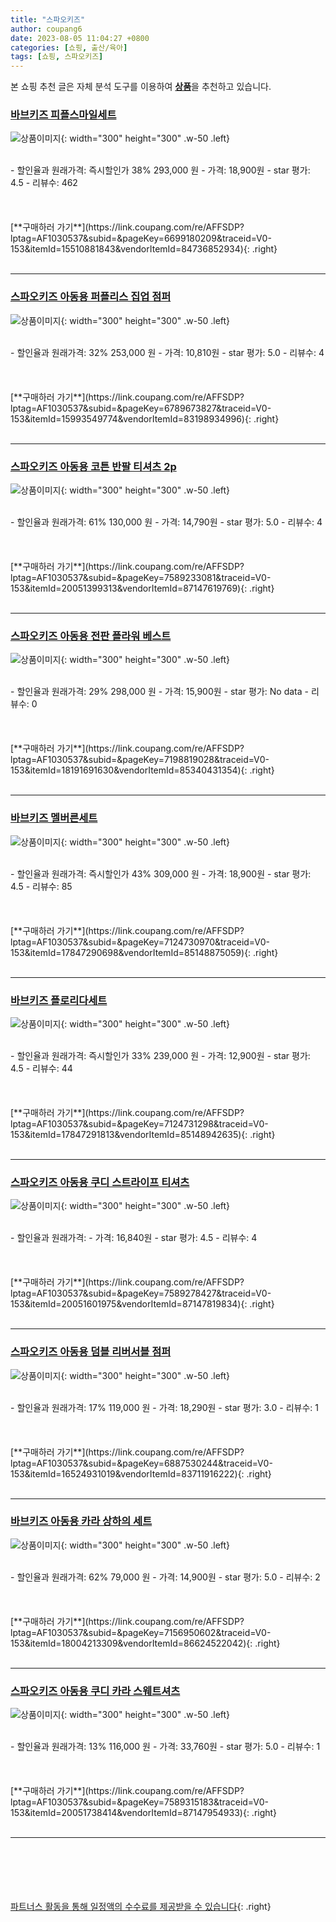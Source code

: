 ```yaml
---
title: "스파오키즈"
author: coupang6
date: 2023-08-05 11:04:27 +0800
categories: [쇼핑, 출산/육아]
tags: [쇼핑, 스파오키즈]
---
```


본 쇼핑 추천 글은 자체 분석 도구를 이용하여 [**상품**](https://link.coupang.com/a/bao1ui)을 추천하고 있습니다.

### [바브키즈 피플스마일세트](https://link.coupang.com/re/AFFSDP?lptag=AF1030537&subid=&pageKey=6699180209&traceid=V0-153&itemId=15510881843&vendorItemId=84736852934)

![상품이미지](https://thumbnail10.coupangcdn.com/thumbnails/remote/230x230ex/image/vendor_inventory/c5c7/61f69120dfad1b219263c17008424186ea73cbe8eb5cdf899758308af868.jpg){: width="300" height="300" .w-50 .left}


<br>
- 할인율과 원래가격: 즉시할인가 38%  293,000   원
- 가격: 18,900원
- star 평가: 4.5
- 리뷰수: 462
<br>
<br>
<br>
<br>
[**구매하러 가기**](https://link.coupang.com/re/AFFSDP?lptag=AF1030537&subid=&pageKey=6699180209&traceid=V0-153&itemId=15510881843&vendorItemId=84736852934){: .right}
<br>
<br>

---

### [스파오키즈 아동용 퍼플리스 집업 점퍼](https://link.coupang.com/re/AFFSDP?lptag=AF1030537&subid=&pageKey=6789673827&traceid=V0-153&itemId=15993549774&vendorItemId=83198934996)

![상품이미지](https://thumbnail8.coupangcdn.com/thumbnails/remote/230x230ex/image/rs_quotation_api/gunyqii2/47e34ef6f05447b5b366ed8b2d63a0d7.jpg){: width="300" height="300" .w-50 .left}


<br>
- 할인율과 원래가격: 32%  253,000   원
- 가격: 10,810원
- star 평가: 5.0
- 리뷰수: 4
<br>
<br>
<br>
<br>
[**구매하러 가기**](https://link.coupang.com/re/AFFSDP?lptag=AF1030537&subid=&pageKey=6789673827&traceid=V0-153&itemId=15993549774&vendorItemId=83198934996){: .right}
<br>
<br>

---

### [스파오키즈 아동용 코튼 반팔 티셔츠 2p](https://link.coupang.com/re/AFFSDP?lptag=AF1030537&subid=&pageKey=7589233081&traceid=V0-153&itemId=20051399313&vendorItemId=87147619769)

![상품이미지](https://thumbnail10.coupangcdn.com/thumbnails/remote/230x230ex/image/retail/images/2023/09/11/9/0/0a368b30-7700-4790-96bb-7fa92cbb660d.jpg){: width="300" height="300" .w-50 .left}


<br>
- 할인율과 원래가격: 61%  130,000   원
- 가격: 14,790원
- star 평가: 5.0
- 리뷰수: 4
<br>
<br>
<br>
<br>
[**구매하러 가기**](https://link.coupang.com/re/AFFSDP?lptag=AF1030537&subid=&pageKey=7589233081&traceid=V0-153&itemId=20051399313&vendorItemId=87147619769){: .right}
<br>
<br>

---

### [스파오키즈 아동용 전판 플라워 베스트](https://link.coupang.com/re/AFFSDP?lptag=AF1030537&subid=&pageKey=7198819028&traceid=V0-153&itemId=18191691630&vendorItemId=85340431354)

![상품이미지](https://thumbnail9.coupangcdn.com/thumbnails/remote/230x230ex/image/rs_quotation_api/hmwzcjjk/79364f60e3464da6ae15470b57d38026.jpg){: width="300" height="300" .w-50 .left}


<br>
- 할인율과 원래가격: 29%  298,000   원
- 가격: 15,900원
- star 평가: No data
- 리뷰수: 0
<br>
<br>
<br>
<br>
[**구매하러 가기**](https://link.coupang.com/re/AFFSDP?lptag=AF1030537&subid=&pageKey=7198819028&traceid=V0-153&itemId=18191691630&vendorItemId=85340431354){: .right}
<br>
<br>

---

### [바브키즈 멜버른세트](https://link.coupang.com/re/AFFSDP?lptag=AF1030537&subid=&pageKey=7124730970&traceid=V0-153&itemId=17847290698&vendorItemId=85148875059)

![상품이미지](https://thumbnail8.coupangcdn.com/thumbnails/remote/230x230ex/image/vendor_inventory/7a77/66b53b7c98e8524d16c820228d95717a09354d7dc7c790b7c2af54f0c752.jpg){: width="300" height="300" .w-50 .left}


<br>
- 할인율과 원래가격: 즉시할인가 43%  309,000   원
- 가격: 18,900원
- star 평가: 4.5
- 리뷰수: 85
<br>
<br>
<br>
<br>
[**구매하러 가기**](https://link.coupang.com/re/AFFSDP?lptag=AF1030537&subid=&pageKey=7124730970&traceid=V0-153&itemId=17847290698&vendorItemId=85148875059){: .right}
<br>
<br>

---

### [바브키즈 플로리다세트](https://link.coupang.com/re/AFFSDP?lptag=AF1030537&subid=&pageKey=7124731298&traceid=V0-153&itemId=17847291813&vendorItemId=85148942635)

![상품이미지](https://thumbnail9.coupangcdn.com/thumbnails/remote/230x230ex/image/vendor_inventory/75e2/6b85575eb13af824453202d949491b6a07f8bd59f8b3d95ea2502f047974.jpg){: width="300" height="300" .w-50 .left}


<br>
- 할인율과 원래가격: 즉시할인가 33%  239,000   원
- 가격: 12,900원
- star 평가: 4.5
- 리뷰수: 44
<br>
<br>
<br>
<br>
[**구매하러 가기**](https://link.coupang.com/re/AFFSDP?lptag=AF1030537&subid=&pageKey=7124731298&traceid=V0-153&itemId=17847291813&vendorItemId=85148942635){: .right}
<br>
<br>

---

### [스파오키즈 아동용 쿠디 스트라이프 티셔츠](https://link.coupang.com/re/AFFSDP?lptag=AF1030537&subid=&pageKey=7589278427&traceid=V0-153&itemId=20051601975&vendorItemId=87147819834)

![상품이미지](https://thumbnail10.coupangcdn.com/thumbnails/remote/230x230ex/image/rs_quotation_api/ddsamyk3/5f1181ca71934061ac063b5c28768da2.jpg){: width="300" height="300" .w-50 .left}


<br>
- 할인율과 원래가격: 
- 가격: 16,840원
- star 평가: 4.5
- 리뷰수: 4
<br>
<br>
<br>
<br>
[**구매하러 가기**](https://link.coupang.com/re/AFFSDP?lptag=AF1030537&subid=&pageKey=7589278427&traceid=V0-153&itemId=20051601975&vendorItemId=87147819834){: .right}
<br>
<br>

---

### [스파오키즈 아동용 덤블 리버서블 점퍼](https://link.coupang.com/re/AFFSDP?lptag=AF1030537&subid=&pageKey=6887530244&traceid=V0-153&itemId=16524931019&vendorItemId=83711916222)

![상품이미지](https://thumbnail10.coupangcdn.com/thumbnails/remote/230x230ex/image/retail/images/2022/11/02/12/4/4eced6ab-6cae-4a91-b817-881ca76b0fc0.jpg){: width="300" height="300" .w-50 .left}


<br>
- 할인율과 원래가격: 17%  119,000   원
- 가격: 18,290원
- star 평가: 3.0
- 리뷰수: 1
<br>
<br>
<br>
<br>
[**구매하러 가기**](https://link.coupang.com/re/AFFSDP?lptag=AF1030537&subid=&pageKey=6887530244&traceid=V0-153&itemId=16524931019&vendorItemId=83711916222){: .right}
<br>
<br>

---

### [바브키즈 아동용 카라 상하의 세트](https://link.coupang.com/re/AFFSDP?lptag=AF1030537&subid=&pageKey=7156950602&traceid=V0-153&itemId=18004213309&vendorItemId=86624522042)

![상품이미지](https://thumbnail8.coupangcdn.com/thumbnails/remote/230x230ex/image/vendor_inventory/471b/b23e2dcc1ae724373fa10434c9437cdb6b4ac364620d671040f85925423f.jpg){: width="300" height="300" .w-50 .left}


<br>
- 할인율과 원래가격: 62%  79,000   원
- 가격: 14,900원
- star 평가: 5.0
- 리뷰수: 2
<br>
<br>
<br>
<br>
[**구매하러 가기**](https://link.coupang.com/re/AFFSDP?lptag=AF1030537&subid=&pageKey=7156950602&traceid=V0-153&itemId=18004213309&vendorItemId=86624522042){: .right}
<br>
<br>

---

### [스파오키즈 아동용 쿠디 카라 스웨트셔츠](https://link.coupang.com/re/AFFSDP?lptag=AF1030537&subid=&pageKey=7589315183&traceid=V0-153&itemId=20051738414&vendorItemId=87147954933)

![상품이미지](https://thumbnail8.coupangcdn.com/thumbnails/remote/230x230ex/image/retail/images/2023/09/11/10/8/653c8ea0-132b-4a6e-b178-9f8b0ceda787.jpg){: width="300" height="300" .w-50 .left}


<br>
- 할인율과 원래가격: 13%  116,000   원
- 가격: 33,760원
- star 평가: 5.0
- 리뷰수: 1
<br>
<br>
<br>
<br>
[**구매하러 가기**](https://link.coupang.com/re/AFFSDP?lptag=AF1030537&subid=&pageKey=7589315183&traceid=V0-153&itemId=20051738414&vendorItemId=87147954933){: .right}
<br>
<br>

---
<br><br><br><br><br> [파트너스 활동을 통해 일정액의 수수료를 제공받을 수 있습니다](https://link.coupang.com/a/bao1ui){: .right}